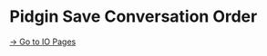 # Pidgin Save Conversation Order

[&rarr; Go to IO Pages](http://kgraefe.github.io/pidgin-save-conv-order/)


